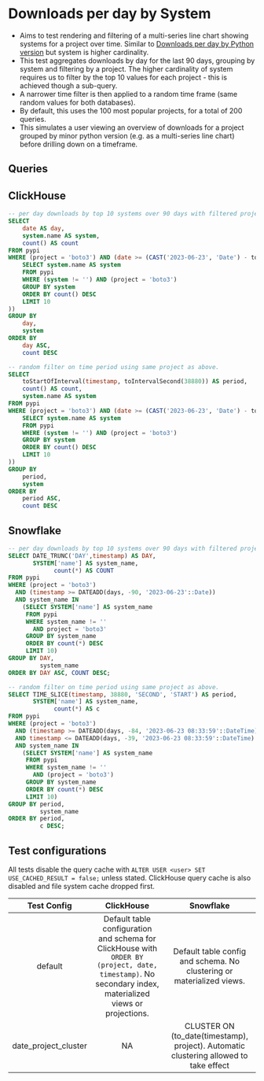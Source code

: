 
# Downloads per day by System

- Aims to test rendering and filtering of a multi-series line chart showing systems for a project over time. Similar to [Downloads per day by Python version](../downloads_per_day_by_python_version) but system is higher cardinality.
- This test aggregates downloads by day for the last 90 days, grouping by system and filtering by a project. The higher cardinality of system requires us to filter by the top 10 values for each project - this is achieved though a sub-query. 
- A narrower time filter is then applied to a random time frame (same random values for both databases).
- By default, this uses the 100 most popular projects, for a total of 200 queries.
- This simulates a user viewing an overview of downloads for a project grouped by minor python version (e.g. as a multi-series line chart) before drilling down on a timeframe.


## Queries 

## ClickHouse

```sql
-- per day downloads by top 10 systems over 90 days with filtered project (varies)
SELECT
    date AS day,
    system.name AS system,
    count() AS count
FROM pypi
WHERE (project = 'boto3') AND (date >= (CAST('2023-06-23', 'Date') - toIntervalDay(90))) AND (timestamp >= (CAST('2023-06-23 08:33:59', 'DateTime') - toIntervalDay(90))) AND (system IN (
    SELECT system.name AS system
    FROM pypi
    WHERE (system != '') AND (project = 'boto3')
    GROUP BY system
    ORDER BY count() DESC
    LIMIT 10
))
GROUP BY
    day,
    system
ORDER BY
    day ASC,
    count DESC

-- random filter on time period using same project as above.
SELECT
    toStartOfInterval(timestamp, toIntervalSecond(38880)) AS period,
    count() AS count,
    system.name AS system
FROM pypi
WHERE (project = 'boto3') AND (date >= (CAST('2023-06-23', 'Date') - toIntervalDay(84))) AND (date <= (CAST('2023-06-23', 'Date') - toIntervalDay(39))) AND (timestamp >= (CAST('2023-06-23 08:33:59', 'DateTime') - toIntervalDay(84))) AND (timestamp <= (CAST('2023-06-23 08:33:59', 'DateTime') - toIntervalDay(39))) AND (system IN (
    SELECT system.name AS system
    FROM pypi
    WHERE (system != '') AND (project = 'boto3')
    GROUP BY system
    ORDER BY count() DESC
    LIMIT 10
))
GROUP BY
    period,
    system
ORDER BY
    period ASC,
    count DESC
```

## Snowflake

```sql
-- per day downloads by top 10 systems over 90 days with filtered project (varies)
SELECT DATE_TRUNC('DAY',timestamp) AS DAY,
       SYSTEM['name'] AS system_name,
             count(*) AS COUNT
FROM pypi
WHERE (project = 'boto3')
  AND (timestamp >= DATEADD(days, -90, '2023-06-23'::Date))
  AND system_name IN
    (SELECT SYSTEM['name'] AS system_name
     FROM pypi
     WHERE system_name != ''
       AND project = 'boto3'
     GROUP BY system_name
     ORDER BY count(*) DESC
     LIMIT 10)
GROUP BY DAY,
         system_name
ORDER BY DAY ASC, COUNT DESC;

-- random filter on time period using same project as above.
SELECT TIME_SLICE(timestamp, 38880, 'SECOND', 'START') AS period,
       SYSTEM['name'] AS system_name,
             count(*) AS c
FROM pypi
WHERE (project = 'boto3')
  AND (timestamp >= DATEADD(days, -84, '2023-06-23 08:33:59'::DateTime))
  AND timestamp <= DATEADD(days, -39, '2023-06-23 08:33:59'::DateTime)
  AND system_name IN
    (SELECT SYSTEM['name'] AS system_name
     FROM pypi
     WHERE system_name != ''
       AND (project = 'boto3')
     GROUP BY system_name
     ORDER BY count(*) DESC
     LIMIT 10)
GROUP BY period,
         system_name
ORDER BY period,
         c DESC;

```

## Test configurations

All tests disable the query cache with `ALTER USER <user> SET USE_CACHED_RESULT = false;` unless stated. ClickHouse query cache is also disabled and file system cache dropped first.

|      Test Config     |                                                                         ClickHouse                                                                        |                                       Snowflake                                       |
|:--------------------:|:---------------------------------------------------------------------------------------------------------------------------------------------------------:|:-------------------------------------------------------------------------------------:|
|        default       | Default table configuration and schema for ClickHouse with  `ORDER BY (project, date, timestamp)`. No secondary index, materialized views or projections. |         Default table config and schema. No clustering or materialized views.         |
| date_project_cluster |                                                                             NA                                                                            | CLUSTER ON (to_date(timestamp), project). Automatic clustering allowed to take effect |